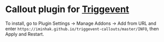 # Callout plugin for [Triggevent](https://github.com/xpdota/event-trigger/)

To install, go to Plugin Settings -> Manage Addons -> Add from URL and enter `https://iminhak.github.io/triggevent-callouts/master/INFO`, then Apply and Restart.